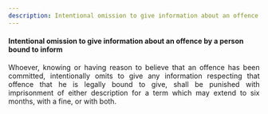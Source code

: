 ```yaml
---
description: Intentional omission to give information about an offence by a person bound to inform
---
```


#### Intentional omission to give information about an offence by a person bound to inform
<div style="text-align: justify">

Whoever, knowing or having reason to believe that an offence has been committed, intentionally omits to give any information respecting that offence that he is legally bound to give, shall be punished with imprisonment of either description for a term which may extend to six months, with a fine, or with both.

</div>
